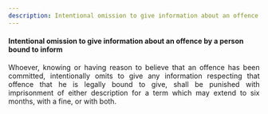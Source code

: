 ```yaml
---
description: Intentional omission to give information about an offence by a person bound to inform
---
```


#### Intentional omission to give information about an offence by a person bound to inform
<div style="text-align: justify">

Whoever, knowing or having reason to believe that an offence has been committed, intentionally omits to give any information respecting that offence that he is legally bound to give, shall be punished with imprisonment of either description for a term which may extend to six months, with a fine, or with both.

</div>
